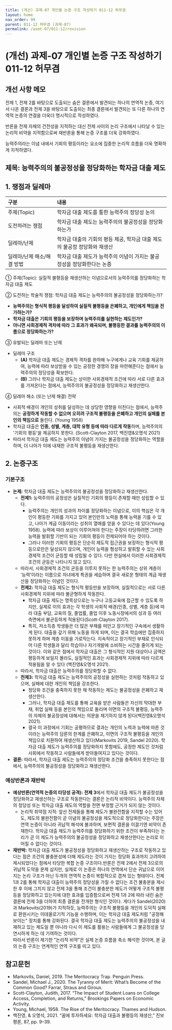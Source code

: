 ```yaml
---
title: (개선) 과제-07 개인별 논증 구조 작성하기 011-12 허무겸
layout: home
nav_order: 99
parent: 011-12 허무겸 (과제-07)
permalink: /asmt-07/011-12/revision
---
```


# (개선) 과제-07 개인별 논증 구조 작성하기 011-12 허무겸 

## 개선 사항 메모

전제 1, 전제 2를 바탕으로 도출되는 숨은 결론에서 발견되는 하나의 연역적 논증, 여기서 나온 결론과 전제 3을 바탕으로 도출되는 최종 결론에서 발견되는 또 다른 하나의 연역적 논증의 연결을 더욱더 명시적으로 작성하였다.

반론을 전제 자체의 건전성을 지적하는 대신 전제 사이의 논리 구조에서 나타날 수 있는 논리적 비약을 지적함으로써 재반론을 통해 논증 구조를 더욱 강화하였다.

능력주의라는 이념 내에서 기회의 평등이라는 요소에 집중한 논리적 흐름을 더욱 명확하게 지적하였다.


## 제목: 능력주의의 불공정성을 정당화하는 학자금 대출 제도

## 1. 쟁점과 딜레마

| 구분 | 내용 |
|:---|:---|
| 주제(Topic) | 학자금 대출 제도를 통한 능력주의 정당성 논의 |
| 도전하려는 쟁점 | 학자금 대출 제도는 능력주의의 불공정성을 정당화하는가 |
| 딜레마/난제 | 학자금 대출의 기회의 평등 제공, 학자금 대출 제도의 불공정 정당화와 재생산 |
| 딜레마/난제 해소/해결 방법 | 학자금 대출 제도가 능력주의 이념이 가지는 불공정성을 정당화한다는 논증 |

① 주제(Topic): 실질적 불평등을 재생산하는 이념으로서의 능력주의를 정당화하는 학자금 대출 제도

② 도전하는 학술적 쟁점: 학자금 대출 제도는 능력주의의 불공정성을 정당화하는가?

- **능력주의는 형식적 평등을 달성하여 실질적 불평등을 은폐하고, 개인에게 책임을 전가하는가?**
- **학자금 대출은 기회의 평등을 보장하며 능력주의를 실현하는 제도인가?**  
- **아니면 사회경제적 격차에 따라 그 효과가 왜곡되며, 불평등한 결과를 능력주의의 이름으로 정당화하는가?**  

③ 유발되는 딜레마 또는 난제

- 딜레마 구조
  - **(A)** 학자금 대출 제도는 경제적 격차를 완하해 누구에게나 교육 기회를 제공하여, 능력에 따라 보상받을 수 있는 공정한 경쟁의 장을 마련해준다는 점에서 능력주의의 정당성을 확보한다.
  - **(B)** 그러나 학자금 대출 제도는 상이한 사회경제적 조건에 따라 서로 다른 효과를 가져온다는 점에서, 능력주의의 불공정성을 정당화하고 재생산한다.

④ 딜레마 해소 (또는 난제 해결) 전략

- 사회적 배경이 개인의 성취를 달성하는 데 상당한 영향을 미친다는 점에서, 능력주의는 **공정하게 작동할 수 없으며 오히려 구조적 불평등을 은폐하고 개인의 실패를 본인의 책임으로** 돌린다. (Young 1958)
- 학자금 대출은 **인종, 성별, 계층, 대학 유형 등에 따라 다르게 작동**하며, 능력주의의 '기회의 평등'을 제공하지 못한다. (Scott-Clayton 2017, 백진영&오명석 2021)
- 따라서 학자금 대출 제도는 능력주의 이념이 가지는 불공정성을 정당화하는 역할을 하며, 더 나아가 이에 내재한 구조적 불평등을 재생산한다.

## 2. 논증구조

### 기본구조

- **논제:** 학자금 대출 제도는 능력주의의 불공정성을 정당화하고 재생산한다.
  - **전제1:** 능력주의의 공정성은 실질적인 기회의 평등이 존재할 때만 성립할 수 있다.
    - 능력주의는 개인의 성과의 차이를 정당화하는 이념으로, 이의 핵심은 각 개인이 평등한 기회를 가지고 있어 본인만의 노력을 통해 능력을 기를 수 있고, 나아가 계급 이동이라는 성취의 열매를 얻을 수 있다는 데 있다(Young 1958). 능력에 따라 보상이 이루어져야 한다는 주장이 타당하려면 그러한 능력을 발휘할 기반이 되는 기회의 평등이 전제되어야 하는 것이다.
    - 그러나 이러한 기회의 평등은 단순히 제도적 접근권을 보장하는 형식적 평등으로만은 달성되지 않으며, 개인이 능력을 형성하고 발휘할 수 있는 사회경제적 조건이 균등할 때 성립될 수 있다. 다만 현실에서 이러한 사회경제적 조건의 균등은 나타나지 않고 있다.
  - 따라서, 사회경제적 조건의 균등을 이루지 못하는 한 능력주의는 상위 계층이 ‘능력’이라는 이름으로 자녀에게 특권을 세습하며 결국 새로운 형태의 계급 재생산을 정당화하는 이념인 것이다.
  - **전제2:** 학자금 대출 제도는 형식적 평등만을 보장하며, 실질적으로는 서로 다른 사회경제적 지위에 따라 불균형하게 작동한다.
    - 학자금 대출 제도는 명목상으로는 누구나 고등교육에 접근할 수 있도록 하지만, 실제로 이의 효과는 각 학생의 사회적 배경(인종, 성별, 계층 등)에 따라 대출 부담, 교육의 질, 졸업률, 졸업 이후 노동시장에서의 성과 등 여러 측면에서 불균등하게 적용된다(Scott-Clayton 2017).
    - 특히, 저소득층 학생들은 더 많은 부채를 떠안고 장기적인 구속에서 생활하게 된다. 대출을 갚기 위해 노동을 하게 되며, 이는 결국 학습에만 집중하지 못하게 하며 계층 이동을 가로막는다. 지속적이고 장기적인 부채로 인식되어 다른 학생들과 달리 학습이나 자기개발에 소비하는 시간을 줄이게 되는 것이다. 이와 같은 점에서 학자금 대출은 그 형식적인 지원 대상이나 금액은 평등하게 보일지 몰라도, 실질적인 효과는 사회경제적 지위에 따라 다르게 적용됨을 알 수 있다 (백진영&오명석 2021).
  - 따라서, 학자금 대출은 능력주의를 정당화할 수 없다.
  - **전제3:** 학자금 대출 제도는 능력주의의 공정성을 실현하는 것처럼 작동하고 있으며, 실패에 대한 개인의 책임을 강조한다.
      - 정당화 조건을 충족하지 못한 채 작동하는 제도는 불공정성을 은폐하고 재생산한다.
      - 그러나, 학자금 대출 제도를 통해 교육을 받은 사람들은 자신의 막대한 부채, 취업 실패 등을 본인의 책임으로 돌리며 이면의 구조적 불평등, 능력주의 자체의 불공정성에 대해서는 의문을 제기하지 않게 된다(백진영&오명석 2021).
      - 결국 이 과정에서 기회는 공평하므로 결과는 개인의 노력과 능력에 따른 것이라는 능력주의 담론의 한계를 은폐하고, 이면의 구조적 불평등을 개인의 책임으로 치환하여 재생산하고 있다(Markovits 2019, Sandel 2020). 학자금 대출 제도가 능력주의를 정당화하지 못함에도, 공정한 제도인 것처럼 사회에서 작동하고 사람들에게 받아들여지고 있다는 것이다.
- **결론:** 따라서, 학자금 대출 제도는 능력주의의 정당화 조건을 충족하지 못한다는 점에서, 능력주의의 불공정성을 정당화하고 재생산한다.

### 예상반론과 재반박

- **예상반론(연역적 논증의 타당성 공격):** **전제 3**에서 학자금 대출 제도가 불공정성을 정당화하고 재생산하는 구조로 작동한다는 결론은 논리적 비약이다. 능력주의 자체의 정당성 또는 학자금 대출 제도의 역할을 전면 부정할 근거가 되지 않는 것이다.
  - 논리적 취약점 지적: 앞선 전제들을 통해 제도가 불완전함을 지적할 수는 있어도, 제도의 불완전함이 곧 이념의 불공정성을 제도적으로 정당화한다는 주장은 연역 논증이 아니라 귀납적 해석에 불과하며, 보편적 결론을 이끌기엔 비약이 존재한다. 학자금 대출 제도가 능력주의를 정당화하기 위한 조건이 부족하다는 논리가 곧 이 제도가 능력주의의 불공정성을 정당화하고 재생산한다는 논리로 이어질 수 없다는 것이다.
- **재반박:** 학자금 대출 제도가 불공정성을 정당화하고 재생산하는 구조로 작동하고 있다는 점은 조건의 불충분성에 더해 제도라는 것이 가지는 정당화 효과까지 고려하여 제시되었다는 점에서 타당한 복합 논증 구조이다.반론은 전제 2에서 전제 3으로의 귀납적 도약을 문제 삼지만, 실제로 이 논증은 하나의 연역에서 단순 귀납으로 이어지는 논리 구조가 아닌 두개의 연역적 논증이 복합적으로 겹쳐 있는 형태이다. 전제 1과 2를 통해 학자금 대출이 능력주의 정당성을 가질 수 없다는 조건 불충분을 제시한 후 이에 그치지 않고 전제 3을 통해 조건이 불충분한 제도가 어떻게 구조적 불평등을 정당화하고 있는지에 대한 효과를 입증함으로써 전제 1과 2에 따라 내린 숨은 결론에 전제 3을 더하여 최종 결론을 전개한 형식인 것이다. 
게다가 Sandel(2020)과 Markovits(2019)가 지적하듯, 능력주의는 구조적 불평등을 개인의 도덕적 실패로 환원시키는 이데올로기적 기능을 수행하며, 이는 학자금 대출 제도처럼 "공정해 보이는" 장치를 통해 강화된다. 결국 학자금 대출 제도는 능력주의의 불공정성을 내재하고 있는 제도일 뿐 아니라 다시 이 제도를 활용는 사람들에게 그 불공정성을 당연시하게 하는 데 기여하는 것이다.  
따라서 반론이 제기한 "논리적 비약"은 실제 논증 흐름을 축소 해석한 것이며, 본 글의 논증 구조는 연계적인 연역 구조를 띠고 있다.



## 참고문헌

- Markovits, Daniel, 2019. The Meritocracy Trap. Penguin Press.
- Sandel, Michael J., 2020. The Tyranny of Merit: What’s Become of the Common Good? Farrar, Straus and Giroux.
- Scott-Clayton, Judith, 2017. “The Impact of Student Loans on College Access, Completion, and Returns,” Brookings Papers on Economic Activity.
- Young, Michael, 1958. The Rise of the Meritocracy. Thames and Hudson.
- 백진영, & 오명석, 2021. “꿈에 투자하세요: 학자금 대출과 불평등의 재생산,” 진보평론, 87, pp. 9–39.